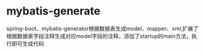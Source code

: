 # mybatis-generate
spring-boot、mybatis-generator根据数据表生成model、mapper、xml,扩展了根据数据表字段注释生成对应model字段的注释，添加了startup的main方法，执行即可生成代码

